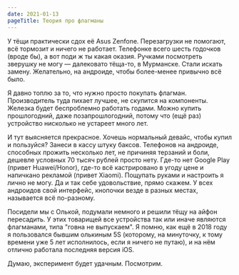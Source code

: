 ```yaml
---
date: 2021-01-13
pageTitle: Теория про флагманы
---
```

У тёщи практически сдох её Asus Zenfone. Перезагрузки не помогают, всё тормозит и ничего не работает. Телефонке всего 
шесть годочков (вроде бы), а вот поди ж ты какая оказия. Ручками посмотреть зверушку не могу — далековато тёща-то, в 
Мурманске. Стали искать замену. Желательно, на андроиде, чтобы более-менее привычно всё было.

Я давно топлю за то, что нужно просто покупать флагман. Производитель туда пихает лучшее, не скупится на компоненты. 
Железка будет беспроблемно работать годами. Можно купить прошлогодний, даже позапрошлогодний, потому что (ещё раз) 
устройство нисколько не устареет много лет.

И тут выясняется прекрасное. Хочешь нормальный девайс, чтобы купил и пользуйся? Занеси в кассу штуку баксов. Телефонов 
на андроиде, способных прожить несколько лет, не причиняя терзаний и боли, дешевле условных 70 тысяч рублей просто нету. 
Где-то нет Google Play (привет Huawei/Honor), где-то всё кастрировано в угоду цене и напичкано рекламой (привет Xiaomi). 
Пощупать руками и настроить я лично не могу. Да и так себе удовольствие, прямо скажем. У всех андроидов свой интерфейс, 
кнопочки везде в разных местах, называется всё по-разному.

Посидели мы с Олькой, подумали немного и решили тёщу на айфон пересадить. У этих товарищей все устройства так или иначе 
являются флагманами, типа "говна не выпускаем". Я помню, как ещё в 2018 году я пользовался бывшим олькиным 5S (которому, 
на минуточку, к тому времени уже 5 лет исполнилось, если я ничего не путаю), и на нём отлично работала последняя версия 
iOS.

Думаю, эксперимент будет удачным. Посмотрим.
